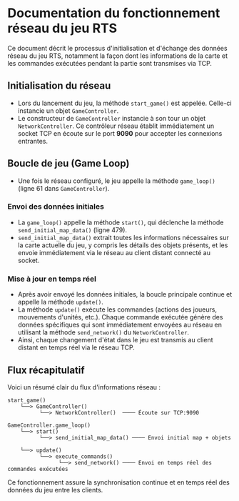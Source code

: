 # Documentation du fonctionnement réseau du jeu RTS

Ce document décrit le processus d'initialisation et d'échange des données réseau du jeu RTS, notamment la façon dont les informations de la carte et les commandes exécutées pendant la partie sont transmises via TCP.

## Initialisation du réseau

- Lors du lancement du jeu, la méthode `start_game()` est appelée. Celle-ci instancie un objet `GameController`.
- Le constructeur de `GameController` instancie à son tour un objet `NetworkController`. Ce contrôleur réseau établit immédiatement un socket TCP en écoute sur le port **9090** pour accepter les connexions entrantes.

## Boucle de jeu (Game Loop)

- Une fois le réseau configuré, le jeu appelle la méthode `game_loop()` (ligne 61 dans `GameController`).

### Envoi des données initiales

- La `game_loop()` appelle la méthode `start()`, qui déclenche la méthode `send_initial_map_data()` (ligne 479).
- `send_initial_map_data()` extrait toutes les informations nécessaires sur la carte actuelle du jeu, y compris les détails des objets présents, et les envoie immédiatement via le réseau au client distant connecté au socket.

### Mise à jour en temps réel

- Après avoir envoyé les données initiales, la boucle principale continue et appelle la méthode `update()`.
- La méthode `update()` exécute les commandes (actions des joueurs, mouvements d'unités, etc.). Chaque commande exécutée génère des données spécifiques qui sont immédiatement envoyées au réseau en utilisant la méthode `send_network()` du `NetworkController`.
- Ainsi, chaque changement d'état dans le jeu est transmis au client distant en temps réel via le réseau TCP.

## Flux récapitulatif

Voici un résumé clair du flux d'informations réseau :

```
start_game()
    └──> GameController()
          └──> NetworkController()  ──── Écoute sur TCP:9090

GameController.game_loop()
    └──> start()
          └──> send_initial_map_data() ──── Envoi initial map + objets

    └──> update()
          └──> execute_commands()
                └──> send_network() ──── Envoi en temps réel des commandes exécutées
```

Ce fonctionnement assure la synchronisation continue et en temps réel des données du jeu entre les clients.

